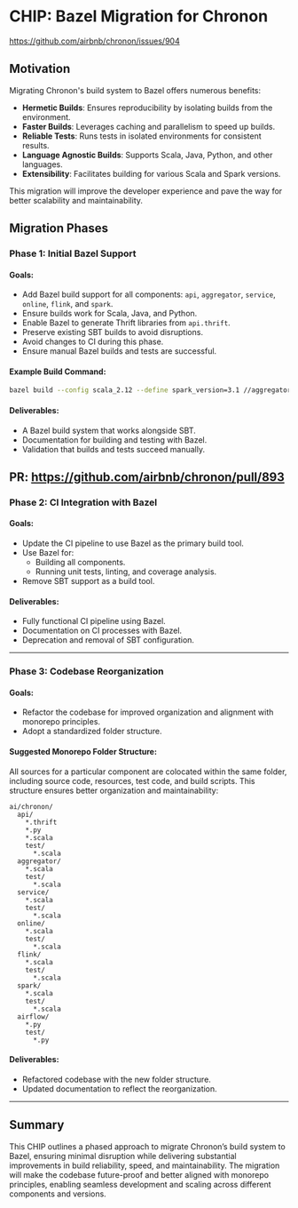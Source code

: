 # CHIP: Bazel Migration for Chronon

https://github.com/airbnb/chronon/issues/904

## Motivation

Migrating Chronon's build system to Bazel offers numerous benefits:
- **Hermetic Builds**: Ensures reproducibility by isolating builds from the environment.
- **Faster Builds**: Leverages caching and parallelism to speed up builds.
- **Reliable Tests**: Runs tests in isolated environments for consistent results.
- **Language Agnostic Builds**: Supports Scala, Java, Python, and other languages.
- **Extensibility**: Facilitates building for various Scala and Spark versions.

This migration will improve the developer experience and pave the way for better scalability and maintainability.

## Migration Phases

### **Phase 1: Initial Bazel Support**

#### Goals:
- Add Bazel build support for all components: `api`, `aggregator`, `service`, `online`, `flink`, and `spark`.
- Ensure builds work for Scala, Java, and Python.
- Enable Bazel to generate Thrift libraries from `api.thrift`.
- Preserve existing SBT builds to avoid disruptions.
- Avoid changes to CI during this phase.
- Ensure manual Bazel builds and tests are successful.

#### Example Build Command:
```bash
bazel build --config scala_2.12 --define spark_version=3.1 //aggregator
```

#### Deliverables:
- A Bazel build system that works alongside SBT.
- Documentation for building and testing with Bazel.
- Validation that builds and tests succeed manually.

PR: https://github.com/airbnb/chronon/pull/893
---

### **Phase 2: CI Integration with Bazel**

#### Goals:
- Update the CI pipeline to use Bazel as the primary build tool.
- Use Bazel for:
  - Building all components.
  - Running unit tests, linting, and coverage analysis.
- Remove SBT support as a build tool.

#### Deliverables:
- Fully functional CI pipeline using Bazel.
- Documentation on CI processes with Bazel.
- Deprecation and removal of SBT configuration.

---

### **Phase 3: Codebase Reorganization**

#### Goals:
- Refactor the codebase for improved organization and alignment with monorepo principles.
- Adopt a standardized folder structure.

#### Suggested Monorepo Folder Structure:
All sources for a particular component are colocated within the same folder, including source code, resources, 
test code, and build scripts. This structure ensures better organization and maintainability:
```
ai/chronon/
  api/
    *.thrift
    *.py
    *.scala
    test/
      *.scala
  aggregator/
    *.scala
    test/
      *.scala
  service/
    *.scala
    test/
      *.scala
  online/
    *.scala
    test/
      *.scala
  flink/
    *.scala
    test/
      *.scala
  spark/
    *.scala
    test/
      *.scala
  airflow/
    *.py
    test/
      *.py
```

#### Deliverables:
- Refactored codebase with the new folder structure.
- Updated documentation to reflect the reorganization.

---

## Summary
This CHIP outlines a phased approach to migrate Chronon’s build system to Bazel, ensuring minimal disruption while delivering substantial improvements in build reliability, speed, and maintainability. The migration will make the codebase future-proof and better aligned with monorepo principles, enabling seamless development and scaling across different components and versions.